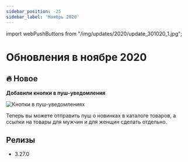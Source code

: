 ```yaml
---
sidebar_position: -25
sidebar_label: 'Ноябрь 2020'
---
```


import webPushButtons from "/img/updates/2020/update_301020_1.jpg";

# Обновления в ноябре 2020

## 🔥 Новое

**Добавили кнопки в пуш-уведомления**

<p align="left">
    <img src={webPushButtons} alt="Кнопки в пуш-уведомлениях" />
</p>

Теперь вы можете отправить пуш о новинках в каталоге товаров, а ссылки на товары для мужчин и для женщин сделать отдельно.

## Релизы

- 3.27.0
